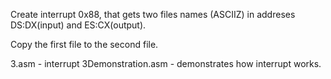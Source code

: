 Create interrupt 0x88, that gets two 
files names (ASCIIZ) in addreses 
DS:DX(input) and ES:CX(output).

Copy the first file to the second
file.

3.asm - interrupt
3Demonstration.asm - demonstrates how interrupt works.
